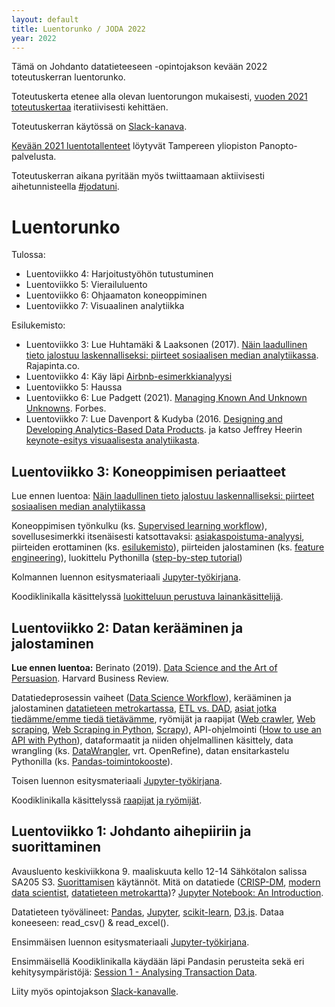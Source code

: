```yaml
---
layout: default
title: Luentorunko / JODA 2022
year: 2022
---
```


<!--
TODO: Käy läpi aihetunnisteet #jodatuni ja #jodatut Twitterissä ja
päivitä kehityskohteet viikkokohtaisiksi TODO-merkinnöiksi
-->

Tämä on Johdanto datatieteeseen -opintojakson kevään 2022 toteutuskerran luentorunko.

<!-- Vastaisen varalle:
Toteutus noudattelee [vuoden 2018 toteutuskertaa](https://jodatut.github.io/2018/luentopaivakirja).
Alan dynaamisuudesta johtuen sisältöjä ja toteutustapaa kuitenkin kehitetään jatkuvasti.
-->

Toteutuskerta etenee alla olevan luentorungon mukaisesti, [vuoden 2021 toteutuskertaa](https://infotuni.github.io/joda2021) iteratiivisesti kehittäen.
<!--  Alla näkyvät aiheet ovat viime vuoden toteutuksen mukaisia ja päivittyvät luentosarjan edetessä -->

Toteutuskerran käytössä on
[Slack-kanava](https://join.slack.com/t/jodatut/shared_invite/zt-14t10y6w5-atWPEX2hfQ4OYJXPOqSJDw).

<!--
Arho Suomisen [luentallenteet vuodelta 2019](https://echo360.org.uk/section/b064b01b-b271-40e7-9549-4569f0e63a7f/home) löytyvät poistuvasta Echo360-palvelusta.-->
[Kevään 2021 luentotallenteet](https://panopto.tuni.fi/Panopto/Pages/Sessions/List.aspx?folderID=6005b1ad-b84d-4b14-88fb-ab7300b7b81d) löytyvät Tampereen yliopiston Panopto-palvelusta. <!-- Vuoden 2021 luennot järjestetään Zoomissa ja tallennetaan Panoptoon.-->

Toteutuskerran aikana pyritään myös twiittaamaan aktiivisesti  aihetunnisteella [#jodatuni](https://twitter.com/search?q=%23jodatuni&f=live).

# Luentorunko

Tulossa:

<!--
* Luentoviikko 3: Koneoppimisen periaatteet
-->
* Luentoviikko 4: Harjoitustyöhön tutustuminen
* Luentoviikko 5: Vierailuluento
* Luentoviikko 6: Ohjaamaton koneoppiminen
* Luentoviikko 7: Visuaalinen analytiikka

Esilukemisto: 

<!-- Jatkossa Luentoviikko 2: [I love Pandas, or how to generate profile reports from data](https://www.cloud1.fi/en/blog/i-love-pandas-0)  -->
* Luentoviikko 3: Lue Huhtamäki & Laaksonen (2017). [Näin laadullinen tieto jalostuu laskennalliseksi: piirteet sosiaalisen median analytiikassa](https://rajapinta.co/2017/10/16/nain-laadullinen-tieto-jalostuu-laskennalliseksi-piirteet-sosiaalisen-median-analytiikassa/). Rajapinta.co.
* Luentoviikko 4: Käy läpi [Airbnb-esimerkkianalyysi](https://github.com/InfoTUNI/joda2022/blob/master/koodiesimerkit/airnbn/python_scikit_airbnb.ipynb)
* Luentoviikko 5: Haussa
* Luentoviikko 6: Lue Padgett (2021). [Managing Known And Unknown Unknowns](https://www.forbes.com/sites/forbesbooksauthors/2021/06/21/managing-known-and-unknown-unknowns/). Forbes.
* Luentoviikko 7: Lue Davenport & Kudyba (2016. [Designing and Developing Analytics-Based Data Products](https://andor.tuni.fi/permalink/358FIN_TAMPO/153crqv/proquest1831862457).  ja katso Jeffrey Heerin [keynote-esitys visuaalisesta analytiikasta](https://www.youtube.com/watch?v=hsfWtPH2kDg).

 
<!--
## Luento 23.4: Kertaus
Kerrataan luentojen ja harjoitusten keskeiset osat ja verrataan opittua oppimistavoitteisiin. Esitetään hyviä kysymyksiä ja katsotaan mihin tästä voi jatkaa.

Seitsemännen luennon esitysmateriaali [Jupyter-työkirjana](https://github.com/jodatut/2019/blob/master/luentomuistio/luento07.ipynb)
-->

<!--
## Luentoviikko 7: Kertaus ja yhteenveto

Pääsiäistauon jälkeen **tiistaina 21. huhtikuuta** on vuorossa JODAn kevään 2020 viimeinen luento. Kerrataan luentojen ja harjoitusten keskeiset osat ja verrataan opittua oppimistavoitteisiin. Esitetään hyviä kysymyksiä ja katsotaan mihin tästä voi jatkaa.

Seitsemännen luennon esitysmateriaali [Jupyter-työkirjana](https://github.com/jodatut/2020/blob/master/luentomuistio/luento07.ipynb).
-->

<!--
## Luentoviikko 7: Visuaalinen analytiikka

Lue ennen luentoa: [Designing and Developing Analytics-Based Data Products](https://andor.tuni.fi/permalink/358FIN_TAMPO/153crqv/proquest1831862457) <br/>
Katso ennen luentoa: Jeffrey Heerin [keynote-esitys visuaalisesta analytiikasta](https://www.youtube.com/watch?v=hsfWtPH2kDg).

Viimeisellä luentokerralla käydään läpi visuaalisen analytiikan ja vuorovaikutteisen eksploratiivisen analytiikan hyödyntämistä datatieteessä. Lisäksi hahmotellaan tiekarttaa kohti datatuotteiden kehittämistä.  

Seitsemännen luennon esitysmateriaali [Jupyter-työkirjana](https://github.com/InfoTUNI/joda2022/blob/master/luentomuistio/luento07.ipynb).
-->
<!--
[Koodiklinikalla](https://github.com/jodatut/2020/blob/master/koodiesimerkit/Session%206%20-%20Data%20Visualization.ipynb) käydään läpi ostoskorianalyysiä ja visuaalista analytiikkaa.
-->

<!--
-->
<!--
## Luentoviikko 6: Ohjaamaton koneoppiminen

Miten ohjattu ja ohjaamaton oppiminen eroavat toisistaan?
Ohjaamaton oppiminen (ks. [Unsupervised learning workflow](https://goo.gl/images/dCm55z)),
[ostoskorianalyysi](http://pbpython.com/market-basket-analysis.html),
[verkostoanalyysi](https://github.com/jukkahuhtamaki/demo-twitter-collector/blob/master/README.md) (ks. [Marvel social graph](https://blog.dataiku.com/2015/05/19/marvel-social-graph-analysis)),
ryvästäminen (ks. [k-means-clustering](https://www.analyticsvidhya.com/blog/2020/12/a-detailed-introduction-to-k-means-clustering-in-python/)),
aihemallinnus eli [topic modeling](https://medium.com/mlreview/topic-modeling-with-scikit-learn-e80d33668730) ja sen [riskit](https://rajapinta.co/2017/07/08/varovaisuutta-aihemallinnuksen-kanssa/).

Kuudennen luennon esitysmateriaali [Jupyter-työkirjana](https://github.com/InfoTUNI/joda20222022/blob/master/luentomuistio/luento06.ipynb).
-->
<!--
Koodiklinikalla tutustutaan [pääkomponenttianalyysiin](https://github.com/jodatut/2020/blob/master/koodiesimerkit/Session%205%20-%20Unsupervised%20Learning.ipynb).-->

<!--
## Luentoviikko 5: Vierailuluento luonnollisen kielen analyysistä

Solitan Data engineer ja tietojohtamisen alumni Teemu Mikkonen vieraili puhumassa luonnolisen kielen analyysistä ja kertoi samalla työtehtävistään Solitan datayksikössä. Solitan Timo Lehtonen oli mukana keskustelemassa arjesta datatieteen maailmassa.

Vierailuluennon [Jupyter-työkirja on saatavilla verkossa](https://github.com/TeemuMikkonen/JODA-NLP).
Koodiklinikalla tutustutaan [pääkomponenttianalyysiin](https://github.com/InfoTUNI/joda2022/blob/master/koodiesimerkit/Session%205%20-%20Unsupervised%20Learning.ipynb).
-->

<!--
## Luentoviikko 4: Harjoitustyöhön tutustuminen

Käy ennen luentoa läpi [Airbnb-esimerkkianalyysi](https://github.com/InfoTUNI/joda2022/blob/master/koodiesimerkit/airnbn/python_scikit_airbnb.ipynb).

Johdanto datatieteeseen -harjoitustyössä käydään läpi datatiedeprojektin keskeiset vaiheet.
Voit valita aiheen ja datalähteen vapaasti.
Saat pisteitä julkaisemalla Slackissa kuvauksen [harjoitustyön eri vaiheiden](https://InfoTUNI/joda2022/harjoitustyo/) toteutuksesta.
Eräs vaihtoehto on Airbnb-aineiston analysointi.
Voit vaikkapa toteuttaa hintaennustimen [esimerkkianalyysiä](https://github.com/InfoTUNI/joda2022/blob/master/koodiesimerkit/airnbn/python_scikit_airbnb.ipynb) soveltamalla.
Peruslähtökohtana tulee kuitenkin olla ongelman ratkaiseminen, ei datalähtöinen projekti.

Neljännen luennon esitysmateriaali [Jupyter-työkirjana](https://github.com/InfoTUNI/joda2022/blob/master/luentomuistio/luento04.ipynb).

Koodiklinikalla [syvennytään lineaariregressioon ja jatketaan datan jalostamista](https://github.com/InfoTUNI/joda2022/blob/master/koodiesimerkit/Session%204%20-%20Categorical%20and%20Missing%20Data.ipynb).
-->

<!-- -->

## Luentoviikko 3: Koneoppimisen periaatteet

Lue ennen luentoa: [Näin laadullinen tieto jalostuu laskennalliseksi: piirteet sosiaalisen median analytiikassa](https://rajapinta.co/2017/10/16/nain-laadullinen-tieto-jalostuu-laskennalliseksi-piirteet-sosiaalisen-median-analytiikassa/)

Koneoppimisen työnkulku (ks. [Supervised learning workflow](https://en.proft.me/media/science/ml_svlw.jpg)),
sovellusesimerkki itsenäisesti katsottavaksi: [asiakaspoistuma-analyysi](http://www.louhia.fi/2014/08/27/asiakaspoistuma-analyysi-ja-miljoona-lisamyyntia/),
piirteiden erottaminen (ks. [esilukemisto](https://rajapinta.co/2017/10/16/nain-laadullinen-tieto-jalostuu-laskennalliseksi-piirteet-sosiaalisen-median-analytiikassa/)),
piirteiden jalostaminen (ks.
[feature engineering](https://medium.com/mindorks/what-is-feature-engineering-for-machine-learning-d8ba3158d97a)),
luokittelu Pythonilla ([step-by-step tutorial](https://machinelearningmastery.com/machine-learning-in-python-step-by-step/))

Kolmannen luennon esitysmateriaali [Jupyter-työkirjana](https://github.com/InfoTUNI/joda2022/blob/master/luentomuistio/luento03.ipynb).

Koodiklinikalla käsittelyssä [luokitteluun perustuva lainankäsittelijä](https://github.com/InfoTUNI/joda2022/blob/master/koodiesimerkit/Session%203%20-%20Loan%20Status%20Prediction.ipynb).


## Luentoviikko 2: Datan kerääminen ja jalostaminen

**Lue ennen luentoa:** Berinato (2019). [Data Science and the Art of Persuasion](https://hbr.org/2019/01/data-science-and-the-art-of-persuasion?utm_campaign=hbr&utm_medium=social&utm_source=twitter). Harvard Business Review. 

Datatiedeprosessin vaiheet ([Data Science Workflow](https://cacm.acm.org/blogs/blog-cacm/169199-data-science-workflow-overview-and-challenges/fulltext)),
kerääminen ja jalostaminen [datatieteen metrokartassa](http://nirvacana.com/thoughts/2013/07/08/becoming-a-data-scientist/),
[ETL vs. DAD](https://www.datasciencecentral.com/profiles/blogs/data-scientist-versus-data-engineer),
[asiat jotka tiedämme/emme tiedä tietävämme](https://www.oreilly.com/library/view/lean-analytics/9781449335687/ch02.html#hidden_genius_of_donald_rumsfeld),
ryömijät ja raapijat
([Web crawler](https://en.wikipedia.org/wiki/Web_crawler),
[Web scraping](https://en.wikipedia.org/wiki/Web_scraping),
[Web Scraping in Python](https://www.analyticsvidhya.com/blog/2015/10/beginner-guide-web-scraping-beautiful-soup-python/),
[Scrapy](https://scrapy.org/)),
API-ohjelmointi ([How to use an API with Python](https://rapidapi.com/blog/how-to-use-an-api-with-python/)),
dataformaatit ja niiden ohjelmallinen käsittely,
data wrangling (ks. [DataWrangler](http://vis.stanford.edu/wrangler/), vrt. OpenRefine),
datan ensitarkastelu Pythonilla
(ks. [Pandas-toimintokooste](https://www.datacamp.com/community/blog/pandas-cheat-sheet-python)).

Toisen luennon esitysmateriaali [Jupyter-työkirjana](https://github.com/InfoTUNI/joda2022/blob/master/luentomuistio/luento02.ipynb).

Koodiklinikalla käsittelyssä [raapijat ja ryömijät](https://github.com/InfoTUNI/2021/blob/master/koodiesimerkit/Session%202%20-%20Crawlers%20and%20Scrapers.ipynb).

<!-- eräs raapija ja ryömijä (ks. [esimerkki](https://github.com/jukkahuhtamaki/pcm-demo/blob/master/crawl-study-guide/crawl_courses.py), -->


<!-- Toiseen teknologiademoon pääsee [tästä]. -->

## Luentoviikko 1: Johdanto aihepiiriin ja suorittaminen

Avausluento keskiviikkona 9. maaliskuuta kello 12-14 Sähkötalon salissa SA205 S3.
[Suorittamisen](https://infotuni.github.io/joda2022/suorittaminen/) käytännöt.
Mitä on datatiede
([CRISP-DM](https://en.wikipedia.org/wiki/Cross-industry_standard_process_for_data_mining),
[modern data scientist](https://www.schoolofdatascience.amsterdam/news/skills-need-become-modern-data-scientist/),
[datatieteen metrokartta](http://nirvacana.com/thoughts/2013/07/08/becoming-a-data-scientist/))?
[Jupyter Notebook: An Introduction](https://www.dataschool.io/cloud-services-for-jupyter-notebook/).
<!-- [Up and runnign with Python](http://blog.kaggle.com/2012/07/02/up-and-running-with-python-my-first-kaggle-entry/).-->
Datatieteen työvälineet:
[Pandas](https://pandas.pydata.org/),
[Jupyter](http://jupyter.org/),
[scikit-learn](http://scikit-learn.org/),
[D3.js](https://d3js.org/).
Dataa koneeseen:
read_csv() & read_excel().

Ensimmäisen luennon esitysmateriaali [Jupyter-työkirjana](https://github.com/InfoTUNI/joda2022/blob/master/luentomuistio/luento01.ipynb).

Ensimmäisellä Koodiklinikalla käydään läpi Pandasin perusteita sekä eri kehitysympäristöjä: [Session 1 - Analysing Transaction Data](https://github.com/InfoTUNI/joda2022/blob/master/koodiesimerkit/Session%201%20-%20Analysis%20of%20Transactions.ipynb).

<!--
Teknologiademoon pääsee [tästä](https://jodatut.github.io/2019/Datatiede-perusteet/). Echo360 - Exercise Session Video Recording: https://echo360.org.uk/section/6c32e7c7-bf87-4001-a2b2-0edee0232b0b/public -->

Liity myös opintojakson [Slack-kanavalle](https://join.slack.com/t/jodatut/shared_invite/zt-14t10y6w5-atWPEX2hfQ4OYJXPOqSJDw).
